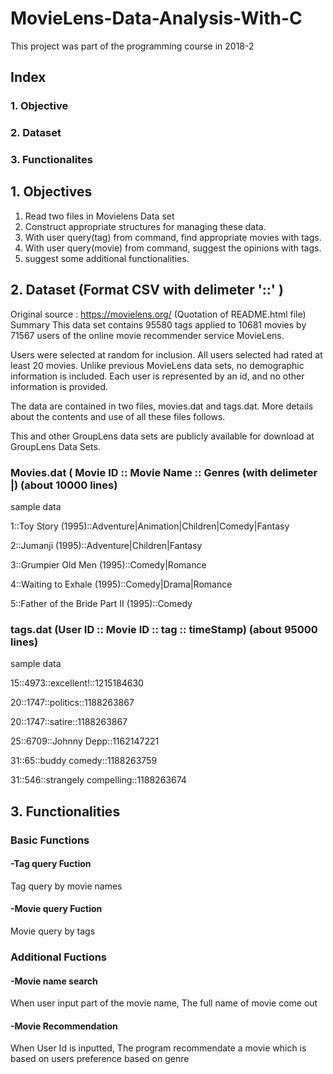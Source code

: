 # MovieLens-Data-Analysis-With-C

This project was part of the programming course in 2018-2
## Index
### 1. Objective
### 2. Dataset
### 3. Functionalites

## 1. Objectives
1. Read two files in Movielens Data set
2. Construct appropriate structures for managing these data.
3. With user query(tag) from command, find appropriate movies with tags.
4. With user query(movie) from command, suggest the opinions with tags.
5. suggest some additional functionalities.

## 2. Dataset (Format CSV with delimeter '::' )
Original source : https://movielens.org/
(Quotation of README.html file)
Summary
This data set contains 95580 tags applied to 10681 movies by 71567 users of the online movie recommender service MovieLens.

Users were selected at random for inclusion. All users selected had rated at least 20 movies. Unlike previous MovieLens data sets, no demographic information is included. Each user is represented by an id, and no other information is provided.

The data are contained in two files, movies.dat and tags.dat. More details about the contents and use of all these files follows.

This and other GroupLens data sets are publicly available for download at GroupLens Data Sets.


### Movies.dat ( Movie ID :: Movie Name :: Genres (with delimeter |) (about 10000 lines)

sample data

1::Toy Story (1995)::Adventure|Animation|Children|Comedy|Fantasy

2::Jumanji (1995)::Adventure|Children|Fantasy

3::Grumpier Old Men (1995)::Comedy|Romance

4::Waiting to Exhale (1995)::Comedy|Drama|Romance

5::Father of the Bride Part II (1995)::Comedy

### tags.dat (User ID :: Movie ID :: tag :: timeStamp) (about 95000 lines)

sample data

15::4973::excellent!::1215184630

20::1747::politics::1188263867

20::1747::satire::1188263867

25::6709::Johnny Depp::1162147221

31::65::buddy comedy::1188263759

31::546::strangely compelling::1188263674


## 3. Functionalities

### Basic Functions

#### -Tag query Fuction
Tag query by movie names

#### -Movie query Fuction
Movie query by tags

### Additional Fuctions
#### -Movie name search 
When user input part of the movie name, The full name of movie come out

#### -Movie Recommendation
When User Id is inputted, The program recommendate a movie which is based on users preference based on genre
